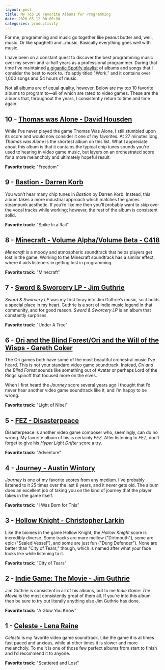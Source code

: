 ```yaml
---
layout: post
title: My Top 10 Favorite Albums for Programming
date: 2020-05-12 08:00:00
categories: productivity
---
```


For me, programming and music go together like peanut butter and, well, music. Or like spaghetti and…music. Basically everything goes well with music.

I have been on a constant quest to discover the best programming music over my seven-and-a-half years as a professional programmer. During that time I’ve maintained [a gigantic Spotify playlist](https://open.spotify.com/playlist/1mFpgFtuH3LpoR6kHphjQv?si=S6g3zu_1SLK_9n5STVkMnw) of albums and songs that I consider the best to work to. It’s aptly titled "Work," and it contains over 1,000 songs and 54 hours of music.

Not all albums are of equal quality, however. Below are my top 10 favorite albums to program to—all of which are rated to video games. These are the albums that, throughout the years, I consistently return to time and time again.

## 10 - [Thomas was Alone - David Housden](https://open.spotify.com/album/0Iw5Z8FWMPL28DC44z2kda?si=f1wmviZoRbecHj3MRgB6Og)
While I’ve never played the game Thomas Was Alone, I still stumbled upon its score and would now consider it one of my favorites. At 27 minutes long, *Thomas was Alone* is the shortest album on this list.  What I appreciate about this album is that it contains the typical chip tunes sounds you’re used to hearing in video game music, but layers on an orchestrated score for a more melancholy and ultimately hopeful result.

**Favorite track:** "Freedom"

## 9 - [Bastion - Darren Korb](https://open.spotify.com/album/2r4a3PREYIRF2QdbcPnrEO?si=SFLAD2tQSxCgsTwMx77Clw)
You won’t hear many chip tunes in *Bastion* by Darren Korb. Instead, this album takes a more industrial approach which matches the games steampunk aesthetic. If you’re like me then you’ll probably want to skip over the vocal tracks while working; however, the rest of the album is consistent solid.

**Favorite track:** "Spike In a Rail"

## 8 - [Minecraft - Volume Alpha/Volume Beta - C418](https://open.spotify.com/album/3Gt7rOjcZQoHCfnKl5AkK7?si=hI5u29NGTxOHxghPfOIgFA)
*Minecraft* is a moody and atmospheric soundtrack that helps players get lost in the game. Working to the Minecraft soundtrack has a similar effect, where it aids listeners in getting lost in programming.

**Favorite track:** "Minecraft"

## 7 - [Sword & Sworcery LP - Jim Guthrie](https://open.spotify.com/album/5YvKQRX5qlyj0yPCvw6Vyl?si=ugEYXrrRRd-S3oNHrDCqEg)
*Sword & Sworcery LP* was my first foray into Jim Guthrie’s music, so it holds a special place in my heart. Guthrie is a sort of indie music legend in that community, and for good reason. *Sword & Sworcery LP* is an album that constantly surprises.

**Favorite track:** "Under A Tree"

## 6 - [Ori and the Blind Forest/Ori and the Will of the Wisps - Gareth Coker](https://open.spotify.com/album/7xPc1OsC2R0siZKMlzRBIo?si=9MRDZTfFSge_7_1hhZxLgg)
The Ori games both have some of the most beautiful orchestral music I’ve heard. This is not your standard video game soundtrack. Instead, *Ori and the Blind Forest* sounds like something out of Avatar or perhaps Lord of the Rings spinoff that focused more on the elves.

When I first heard the *Journey* score several years ago I thought that I’d never hear another video game soundtrack like it, and I’m happy to be wrong.

**Favorite track:** "Light of Nibel"

## 5 - [FEZ - Disasterpeace](https://open.spotify.com/album/6QtCv5E76lUVbXfUFZxLuH?si=u02QZkqDTyeiTLKnj7D5_Q)
Disasterpeace is another video game composer who, seemingly, can do no wrong. My favorite album of his is certainly *FEZ*. After listening to *FEZ*, don’t forget to give his *Hyper Light Drifter* score a try.

**Favorite track:** "Adventure"

## 4 - [Journey - Austin Wintory](https://open.spotify.com/album/0ndOKj9ShVUgDc2UiR8b2M?si=MyoP3296SPuHA38j4n6Yyw)
*Journey* is one of my favorite scores from any medium. I’ve probably listened to it 25 times over the last 8 years, and it never gets old. The album does an excellent job of taking you on the kind of journey that the player takes in the game itself.

**Favorite track:** "I Was Born for This"

## 3 - [Hollow Knight - Christopher Larkin](https://open.spotify.com/album/4XgGOMRY7H4hl6OQi5wb2Z?si=SHR2kr4JT5Wtzga5kUdeHg)
Like the biomes in the game Hollow Knight, the *Hollow Knight* score is incredibly diverse. Some tracks are more mellow ("Dirtmouth"), some are epic ("Sealed Vessel"), and some are just fun ("Dung Defender"). None are better than "City of Tears," though, which is named after what your face looks like while listening to it.

**Favorite track:** "City of Tears"

## 2 - [Indie Game: The Movie - Jim Guthrie](https://open.spotify.com/album/1RbK3hnYdWd9pX5AsESjaf?si=eA2d2IfMSbqayeQf1zoo_w)
Jim Guthrie is consistent in all of his albums, but to me *Indie Game: The Movie* is the most consistently great of them all. If you’re into this album then be sure to try out literally anything else Jim Guthrie has done.

**Favorite track:** "A Glow You Know"

## 1 - [Celeste - Lena Raine](https://open.spotify.com/album/5OZHQ7KG8k04IOkF50fACO?si=qfIYrv39RO6MPzISQZL7hQ)
*Celeste* is my favorite video game soundtrack. Like the game it is at times fast paced and anxious, while at other times it is slower and more melancholy. To me it is one of those few perfect albums from start to finish and I’d recommend it to anyone.

**Favorite track:** "Scattered and Lost"

